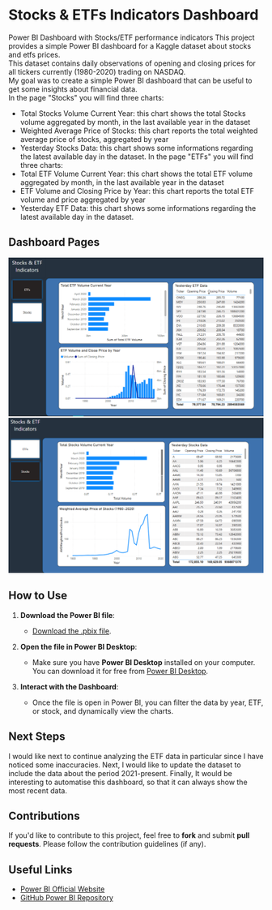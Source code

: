 # Stocks & ETFs Indicators Dashboard
Power BI Dashboard with Stocks/ETF performance indicators 
This project provides a simple Power BI dashboard for a Kaggle dataset about stocks and etfs prices.  
This dataset contains daily observations of opening and closing prices for all tickers currently (1980-2020) trading on NASDAQ.  
My goal was to create a simple Power BI dashboard that can be useful to get some insights about financial data.   
In the page "Stocks" you will find three charts:  
- Total Stocks Volume Current Year: this chart shows the total Stocks volume aggregated by month, in the last available year in the dataset
- Weighted Average Price of Stocks: this chart reports the total weighted average price of stocks, aggregated by year
- Yesterday Stocks Data: this chart shows some informations regarding the latest available day in the dataset.
In the page "ETFs" you will find three charts:  
- Total ETF Volume Current Year: this chart shows the total ETF volume aggregated by month, in the last available year in the dataset
- ETF Volume and Closing Price by Year: this chart reports the total ETF volume and price aggregated by year
- Yesterday ETF Data: this chart shows some informations regarding the latest available day in the dataset.


## Dashboard Pages
![Screenshot of the Dashboard](./etf_page.png)  
![Screenshot of the Dashboard](./stocks_page.png)  

## How to Use

1. **Download the Power BI file**:
   - [Download the .pbix file](https://drive.google.com/file/d/1ilVkD060Kr9gt42vuoBWL7jql9fN4uPi/view?usp=sharing).
   
2. **Open the file in Power BI Desktop**:
   - Make sure you have **Power BI Desktop** installed on your computer. You can download it for free from [Power BI Desktop](https://powerbi.microsoft.com/desktop/).
   
3. **Interact with the Dashboard**:
   - Once the file is open in Power BI, you can filter the data by year, ETF, or stock, and dynamically view the charts.
  
## Next Steps
I would like next to continue analyzing the ETF data in particular since I have noticed some inaccuracies.
Next, I would like to update the dataset to include the data about the period 2021-present.
Finally, It would be interesting to automatise this dashboard, so that it can always show the most recent data.

## Contributions

If you'd like to contribute to this project, feel free to **fork** and submit **pull requests**. Please follow the contribution guidelines (if any).

## Useful Links
- [Power BI Official Website](https://powerbi.microsoft.com/)
- [GitHub Power BI Repository](https://github.com/Microsoft/PowerBI)
